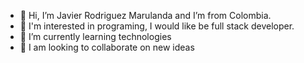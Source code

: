 - 👋 Hi, I’m Javier Rodriguez Marulanda and I’m from Colombia. 
- 👀 I'm interested in programing, I would like be full stack developer.
- 🌱 I’m currently learning technologies
- 💞️ I am looking to collaborate on new ideas

<!---
Javier6170/Javier6170 is a ✨ special ✨ repository because its `README.md` (this file) appears on your GitHub profile.
You can click the Preview link to take a look at your changes.
--->

